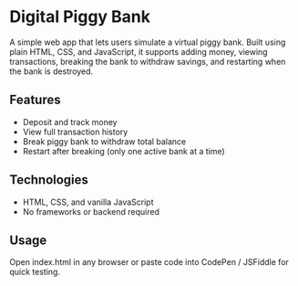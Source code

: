 # Digital Piggy Bank

A simple web app that lets users simulate a virtual piggy bank. Built using plain HTML, CSS, and JavaScript, it supports adding money, viewing transactions, breaking the bank to withdraw savings, and restarting when the bank is destroyed.

## Features
- Deposit and track money
- View full transaction history
- Break piggy bank to withdraw total balance
- Restart after breaking (only one active bank at a time)

## Technologies
- HTML, CSS, and vanilla JavaScript
- No frameworks or backend required

## Usage
Open index.html in any browser or paste code into CodePen / JSFiddle for quick testing.
